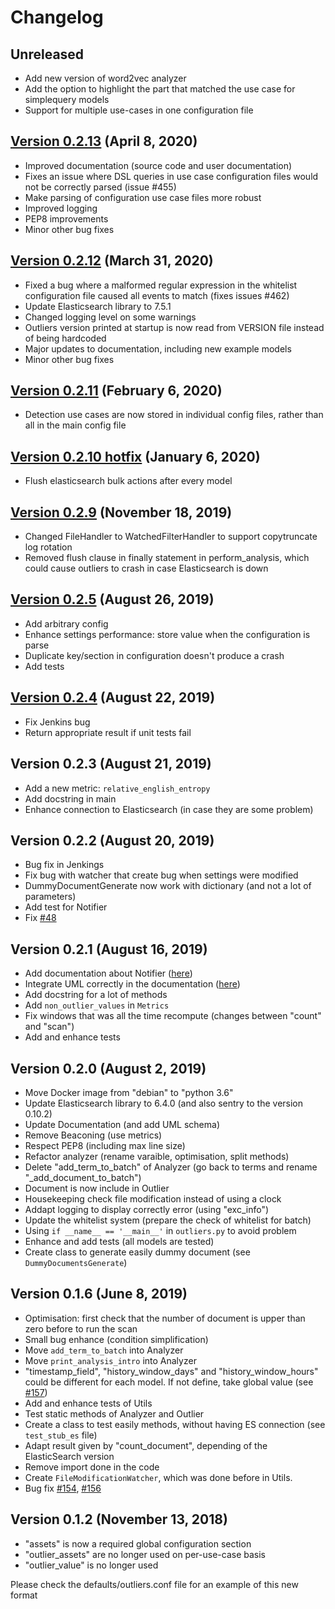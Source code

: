 # Changelog
## Unreleased
- Add new version of word2vec analyzer
- Add the option to highlight the part that matched the use case for simplequery models
- Support for multiple use-cases in one configuration file
## [Version 0.2.13](https://github.com/NVISO-BE/ee-outliers/releases/tag/0.2.13) (April 8, 2020)
- Improved documentation (source code and user documentation)
- Fixes an issue where DSL queries in use case configuration files would not be correctly parsed (issue #455)
- Make parsing of configuration use case files more robust
- Improved logging
- PEP8 improvements
- Minor other bug fixes

## [Version 0.2.12](https://github.com/NVISO-BE/ee-outliers/releases/tag/0.2.12) (March 31, 2020)
- Fixed a bug where a malformed regular expression in the whitelist configuration 
file caused all events to match (fixes issues #462)
- Update Elasticsearch library to 7.5.1
- Changed logging level on some warnings
- Outliers version printed at startup is now read from VERSION file 
instead of being hardcoded
- Major updates to documentation, including new example models
- Minor other bug fixes

## [Version 0.2.11](https://github.com/NVISO-BE/ee-outliers/releases/tag/0.2.11) (February 6, 2020)
- Detection use cases are now stored in individual config files, rather than all in the main config file

## [Version 0.2.10 hotfix](https://github.com/NVISO-BE/ee-outliers/releases/tag/0.2.10) (January 6, 2020)
- Flush elasticsearch bulk actions after every model

## [Version 0.2.9](https://github.com/NVISO-BE/ee-outliers/releases/tag/0.2.9) (November 18, 2019)
- Changed FileHandler to WatchedFilterHandler to support copytruncate log rotation
- Removed flush clause in finally statement in perform_analysis, which could cause outliers to crash in case Elasticsearch is down

## [Version 0.2.5](https://github.com/NVISO-BE/ee-outliers/releases/tag/0.2.5) (August 26, 2019)
- Add arbitrary config
- Enhance settings performance: store value when the configuration is parse
- Duplicate key/section in configuration doesn't produce a crash
- Add tests

## [Version 0.2.4](https://github.com/NVISO-BE/ee-outliers/releases/tag/0.2.4) (August 22, 2019)
- Fix Jenkins bug
- Return appropriate result if unit tests fail

## Version 0.2.3 (August 21, 2019)
- Add a new metric: `relative_english_entropy`
- Add docstring in main
- Enhance connection to Elasticsearch (in case they are some problem)

## Version 0.2.2 (August 20, 2019)
- Bug fix in Jenkings
- Fix bug with watcher that create bug when settings were modified
- DummyDocumentGenerate now work with dictionary (and not a lot of parameters)
- Add test for Notifier
- Fix [#48](https://github.com/NVISO-BE/ee-outliers/issues/48)

## Version 0.2.1 (August 16, 2019)
- Add documentation about Notifier ([here](documentation/NOTIFICATIONS.md))
- Integrate UML correctly in the documentation ([here](documentation/UML.md))
- Add docstring for a lot of methods
- Add `non_outlier_values` in `Metrics`
- Fix windows that was all the time recompute (changes between "count" and "scan")
- Add and enhance tests

## Version 0.2.0 (August 2, 2019)
- Move Docker image from "debian" to "python 3.6"
- Update Elasticsearch library to 6.4.0 (and also sentry to the version 0.10.2)
- Update Documentation (and add UML schema)
- Remove Beaconing (use metrics)
- Respect PEP8 (including max line size)
- Refactor analyzer (rename varaible, optimisation, split methods)
- Delete "add_term_to_batch" of Analyzer (go back to terms and rename "_add_document_to_batch")
- Document is now include in Outlier
- Housekeeping check file modification instead of using a clock
- Addapt logging to display correctly error (using "exc_info")
- Update the whitelist system (prepare the check of whitelist for batch)
- Using `if __name__ == '__main__'` in `outliers.py` to avoid problem
- Enhance and add tests (all models are tested)
- Create class to generate easily dummy document (see `DummyDocumentsGenerate`)

## Version 0.1.6 (June 8, 2019)
- Optimisation: first check that the number of document is upper than zero before to run the scan
- Small bug enhance (condition simplification)
- Move `add_term_to_batch` into Analyzer
- Move `print_analysis_intro` into Analyzer
- "timestamp_field", "history_window_days" and "history_window_hours" could be different for each model. If not define, take global value (see [#157](https://github.com/NVISO-BE/ee-outliers/issues/157))
- Add and enhance tests of Utils
- Test static methods of Analyzer and Outlier
- Create a class to test easily methods, without having ES connection (see `test_stub_es` file)
- Adapt result given by "count_document", depending of the ElasticSearch version
- Remove import done in the code
- Create `FileModificationWatcher`, which was done before in Utils.
- Bug fix [#154](https://github.com/NVISO-BE/ee-outliers/issues/154), [#156](https://github.com/NVISO-BE/ee-outliers/issues/156)

## Version 0.1.2 (November 13, 2018)

- "assets" is now a required global configuration section
- "outlier_assets" are no longer used on per-use-case basis
- "outlier_value" is no longer used

Please check the defaults/outliers.conf file for an example of this new format

